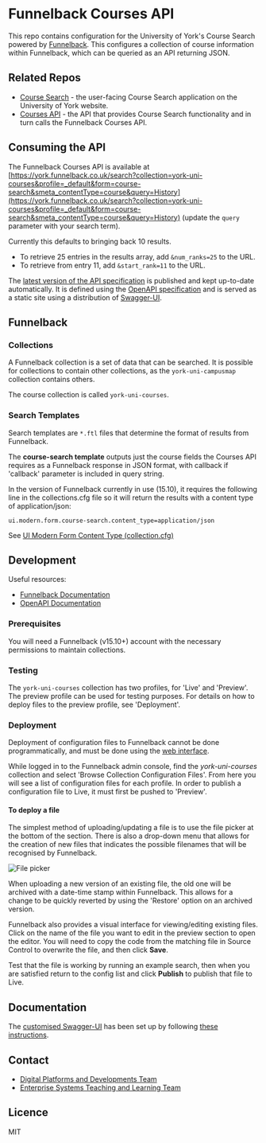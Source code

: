 # Funnelback Courses API

This repo contains configuration for the University of York's Course Search powered by [Funnelback](https://www.funnelback.com/). 
This configures a collection of course information within Funnelback, which can be queried as an API returning JSON.

## Related Repos

- [Course Search](https://github.com/university-of-york/uoy-app-course-search) - the user-facing Course Search application on the University of York website.
- [Courses API](https://github.com/university-of-york/uoy-api-courses) - the API that provides Course Search functionality and in turn calls the Funnelback Courses API.

## Consuming the API

The Funnelback Courses API is available at [https://york.funnelback.co.uk/search?collection=york-uni-courses&profile=_default&form=course-search&smeta_contentType=course&query=History](https://york.funnelback.co.uk/search?collection=york-uni-courses&profile=_default&form=course-search&smeta_contentType=course&query=History) (update the `query` parameter with your search term).

Currently this defaults to bringing back 10 results.
* To retrieve 25 entries in the results array, add `&num_ranks=25` to the URL.
* To retrieve from entry 11, add `&start_rank=11` to the URL.

The [latest version of the API specification](https://university-of-york.github.io/uoy-config-funnelback-courses) is published and kept up-to-date automatically. It is defined using the [OpenAPI specification](https://swagger.io/docs/specification/about/) and is served as a static site using a distribution of [Swagger-UI](https://github.com/swagger-api/swagger-ui/tree/master/dist).

## Funnelback

### Collections

A Funnelback collection is a set of data that can be searched. It is possible for collections to contain other collections, as the `york-uni-campusmap` collection contains others.

The course collection is called `york-uni-courses`.

### Search Templates

Search templates are `*.ftl` files that determine the format of results from Funnelback.

The __course-search template__ outputs just the course fields the Courses API requires as a Funnelback response in JSON format, 
with callback if 'callback' parameter is included in query string. 

In the version of Funnelback currently in use (15.10), it requires the following line in the collections.cfg file so it 
will return the results with a content type of application/json:

    ui.modern.form.course-search.content_type=application/json

See [UI Modern Form Content Type (collection.cfg)](https://docs.funnelback.com/15.10/more/extra/ui_modern_form_content_type_collection_cfg.html)

## Development

Useful resources:
* [Funnelback Documentation](https://docs.funnelback.com/)
* [OpenAPI Documentation](https://swagger.io/docs/specification/)

### Prerequisites

You will need a Funnelback (v15.10+) account with the necessary permissions to maintain collections.

### Testing

The `york-uni-courses` collection has two profiles, for 'Live' and 'Preview'. The preview profile can be used for testing 
purposes. For details on how to deploy files to the preview profile, see 'Deployment'.

### Deployment

Deployment of configuration files to Funnelback cannot be done programmatically, and must be done using the [web interface](https://york.funnelback.co.uk/search/admin).

While logged in to the Funnelback admin console, find the *york-uni-courses* collection and select 'Browse Collection Configuration Files'.
From here you will see a list of configuration files for each profile. In order to publish a configuration file to Live, 
it must first be pushed to 'Preview'.

#### To deploy a file

The simplest method of uploading/updating a file is to use the file picker at the bottom of the section. 
There is also a drop-down menu that allows for the creation of new files that indicates the possible filenames that will be recognised by Funnelback.

![File picker](https://user-images.githubusercontent.com/68321515/91434581-f0095480-e85c-11ea-9480-f95f217d6a46.png)

When uploading a new version of an existing file, the old one will be archived with a date-time stamp within Funnelback.
This allows for a change to be quickly reverted by using the 'Restore' option on an archived version.

Funnelback also provides a visual interface for viewing/editing existing files. 
Click on the name of the file you want to edit in the preview section to open the editor. 
You will need to copy the code from the matching file in Source Control to overwrite the file, and then click **Save**.

Test that the file is working by running an example search, then when you are satisfied return to the config list and click **Publish** to publish that file to Live.

## Documentation

The [customised Swagger-UI](https://university-of-york.github.io/uoy-config-funnelback-courses/) has been set up by following [these instructions](https://wiki.york.ac.uk/display/ittechdocs/Hosting+API+Documentation+with+Swagger+UI).

## Contact

- [Digital Platforms and Developments Team](mailto:marketing-support@york.ac.uk)
- [Enterprise Systems Teaching and Learning Team](mailto:esg-teaching-and-learning-group@york.ac.uk)

## Licence

MIT
